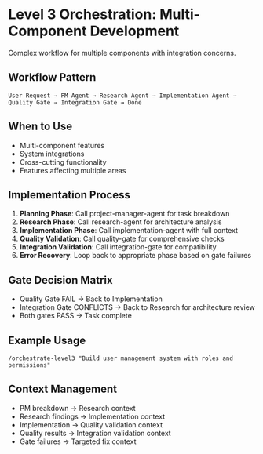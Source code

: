 # Level 3 Orchestration: Multi-Component Development

Complex workflow for multiple components with integration concerns.

## Workflow Pattern
```
User Request → PM Agent → Research Agent → Implementation Agent → Quality Gate → Integration Gate → Done
```

## When to Use
- Multi-component features
- System integrations
- Cross-cutting functionality
- Features affecting multiple areas

## Implementation Process
1. **Planning Phase**: Call project-manager-agent for task breakdown
2. **Research Phase**: Call research-agent for architecture analysis
3. **Implementation Phase**: Call implementation-agent with full context
4. **Quality Validation**: Call quality-gate for comprehensive checks
5. **Integration Validation**: Call integration-gate for compatibility
6. **Error Recovery**: Loop back to appropriate phase based on gate failures

## Gate Decision Matrix
- Quality Gate FAIL → Back to Implementation
- Integration Gate CONFLICTS → Back to Research for architecture review
- Both gates PASS → Task complete

## Example Usage
```
/orchestrate-level3 "Build user management system with roles and permissions"
```

## Context Management
- PM breakdown → Research context
- Research findings → Implementation context  
- Implementation → Quality validation context
- Quality results → Integration validation context
- Gate failures → Targeted fix context